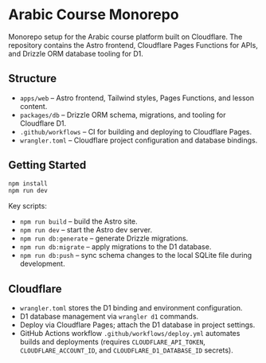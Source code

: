 # Arabic Course Monorepo

Monorepo setup for the Arabic course platform built on Cloudflare. The repository contains the Astro frontend, Cloudflare Pages Functions for APIs, and Drizzle ORM database tooling for D1.

## Structure

- `apps/web` – Astro frontend, Tailwind styles, Pages Functions, and lesson content.
- `packages/db` – Drizzle ORM schema, migrations, and tooling for Cloudflare D1.
- `.github/workflows` – CI for building and deploying to Cloudflare Pages.
- `wrangler.toml` – Cloudflare project configuration and database bindings.

## Getting Started

```bash
npm install
npm run dev
```

Key scripts:

- `npm run build` – build the Astro site.
- `npm run dev` – start the Astro dev server.
- `npm run db:generate` – generate Drizzle migrations.
- `npm run db:migrate` – apply migrations to the D1 database.
- `npm run db:push` – sync schema changes to the local SQLite file during development.

## Cloudflare

- `wrangler.toml` stores the D1 binding and environment configuration.
- D1 database management via `wrangler d1` commands.
- Deploy via Cloudflare Pages; attach the D1 database in project settings.
- GitHub Actions workflow `.github/workflows/deploy.yml` automates builds and deployments (requires `CLOUDFLARE_API_TOKEN`, `CLOUDFLARE_ACCOUNT_ID`, and `CLOUDFLARE_D1_DATABASE_ID` secrets).
